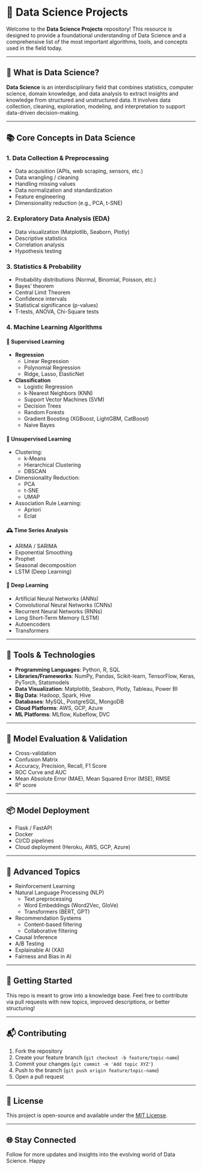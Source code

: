 # 🌟 Data Science Projects

Welcome to the **Data Science Projects** repository! This resource is designed to provide a foundational understanding of Data Science and a comprehensive list of the most important algorithms, tools, and concepts used in the field today.

---

## 📌 What is Data Science?

**Data Science** is an interdisciplinary field that combines statistics, computer science, domain knowledge, and data analysis to extract insights and knowledge from structured and unstructured data. It involves data collection, cleaning, exploration, modeling, and interpretation to support data-driven decision-making.

---

## 📚 Core Concepts in Data Science

### 1. **Data Collection & Preprocessing**
- Data acquisition (APIs, web scraping, sensors, etc.)
- Data wrangling / cleaning
- Handling missing values
- Data normalization and standardization
- Feature engineering
- Dimensionality reduction (e.g., PCA, t-SNE)

### 2. **Exploratory Data Analysis (EDA)**
- Data visualization (Matplotlib, Seaborn, Plotly)
- Descriptive statistics
- Correlation analysis
- Hypothesis testing

### 3. **Statistics & Probability**
- Probability distributions (Normal, Binomial, Poisson, etc.)
- Bayes’ theorem
- Central Limit Theorem
- Confidence intervals
- Statistical significance (p-values)
- T-tests, ANOVA, Chi-Square tests

### 4. **Machine Learning Algorithms**

#### 🧠 Supervised Learning
- **Regression**
  - Linear Regression
  - Polynomial Regression
  - Ridge, Lasso, ElasticNet
- **Classification**
  - Logistic Regression
  - k-Nearest Neighbors (KNN)
  - Support Vector Machines (SVM)
  - Decision Trees
  - Random Forests
  - Gradient Boosting (XGBoost, LightGBM, CatBoost)
  - Naive Bayes

#### 🤖 Unsupervised Learning
- Clustering:
  - k-Means
  - Hierarchical Clustering
  - DBSCAN
- Dimensionality Reduction:
  - PCA
  - t-SNE
  - UMAP
- Association Rule Learning:
  - Apriori
  - Eclat

#### 🕰️ Time Series Analysis
- ARIMA / SARIMA
- Exponential Smoothing
- Prophet
- Seasonal decomposition
- LSTM (Deep Learning)

#### 🔮 Deep Learning
- Artificial Neural Networks (ANNs)
- Convolutional Neural Networks (CNNs)
- Recurrent Neural Networks (RNNs)
- Long Short-Term Memory (LSTM)
- Autoencoders
- Transformers

---

## 🧰 Tools & Technologies

- **Programming Languages**: Python, R, SQL
- **Libraries/Frameworks**: NumPy, Pandas, Scikit-learn, TensorFlow, Keras, PyTorch, Statsmodels
- **Data Visualization**: Matplotlib, Seaborn, Plotly, Tableau, Power BI
- **Big Data**: Hadoop, Spark, Hive
- **Databases**: MySQL, PostgreSQL, MongoDB
- **Cloud Platforms**: AWS, GCP, Azure
- **ML Platforms**: MLflow, Kubeflow, DVC

---

## 🔄 Model Evaluation & Validation

- Cross-validation
- Confusion Matrix
- Accuracy, Precision, Recall, F1 Score
- ROC Curve and AUC
- Mean Absolute Error (MAE), Mean Squared Error (MSE), RMSE
- R² score

---

## 📦 Model Deployment

- Flask / FastAPI
- Docker
- CI/CD pipelines
- Cloud deployment (Heroku, AWS, GCP, Azure)

---

## 🧠 Advanced Topics

- Reinforcement Learning
- Natural Language Processing (NLP)
  - Text preprocessing
  - Word Embeddings (Word2Vec, GloVe)
  - Transformers (BERT, GPT)
- Recommendation Systems
  - Content-based filtering
  - Collaborative filtering
- Causal Inference
- A/B Testing
- Explainable AI (XAI)
- Fairness and Bias in AI

---

## 🚀 Getting Started

This repo is meant to grow into a knowledge base. Feel free to contribute via pull requests with new topics, improved descriptions, or better structuring!

---

## 📬 Contributing

1. Fork the repository
2. Create your feature branch (`git checkout -b feature/topic-name`)
3. Commit your changes (`git commit -m 'Add topic XYZ'`)
4. Push to the branch (`git push origin feature/topic-name`)
5. Open a pull request

---

## 🧾 License

This project is open-source and available under the [MIT License](LICENSE).

---

## 🌐 Stay Connected

Follow for more updates and insights into the evolving world of Data Science. Happy
